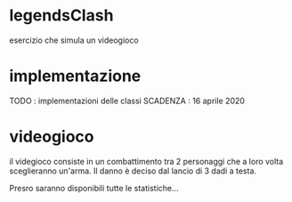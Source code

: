 # legendsClash
esercizio che simula un videogioco

# implementazione
TODO : implementazioni delle classi
SCADENZA : 16 aprile 2020

# videogioco
il videgioco consiste in un combattimento tra 2 personaggi che a loro volta sceglieranno un'arma.
Il danno è deciso dal lancio di 3 dadi a testa.

Presro saranno disponibili tutte le statistiche...
